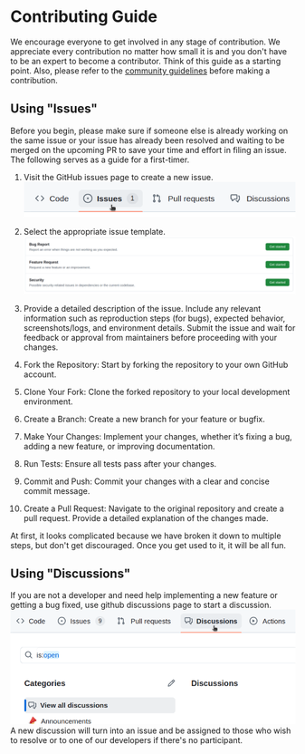 # Contributing Guide
We encourage everyone to get involved in any stage of contribution. We appreciate every contribution no matter how small it is and you don't have to be an expert to become a contributor. Think of this guide as a starting point. Also, please refer to the [community guidelines](community_guidelines.md) before making a contribution. 

## Using "Issues"
Before you begin, please make sure if someone else is already working on the same issue or your issue has already been resolved and waiting to be merged on the upcoming PR to save your time and effort in filing an issue. The following serves as a guide for a first-timer.

1. Visit the GitHub issues page to create a new issue.
![alt text](../static/contributing_guide/contributing_guide_0.png)

2. Select the appropriate issue template. 
![alt text](../static/contributing_guide/contributing_guide_1.png)

3. Provide a detailed description of the issue. Include any relevant information such as reproduction steps (for bugs), expected behavior, screenshots/logs, and environment details. Submit the issue and wait for feedback or approval from maintainers before proceeding with your changes.

4. Fork the Repository: Start by forking the repository to your own GitHub account. 

5. Clone Your Fork: Clone the forked repository to your local development environment. 

6. Create a Branch: Create a new branch for your feature or bugfix.

7. Make Your Changes: Implement your changes, whether it’s fixing a bug, adding a new feature, or improving documentation. 

8. Run Tests: Ensure all tests pass after your changes. 

9. Commit and Push: Commit your changes with a clear and concise commit message. 

10. Create a Pull Request: Navigate to the original repository and create a pull request. Provide a detailed explanation of the changes made.

At first, it looks complicated because we have broken it down to multiple steps, but don't get discouraged. Once you get used to it, it will be all fun.

## Using "Discussions"
If you are not a developer and need help implementing a new feature or getting a bug fixed, use github discussions page to start a discussion.
![alt text](../static/getting_help/getting_help_0.png)
A new discussion will turn into an issue and be assigned to those who wish to resolve or to one of our developers if there's no participant.